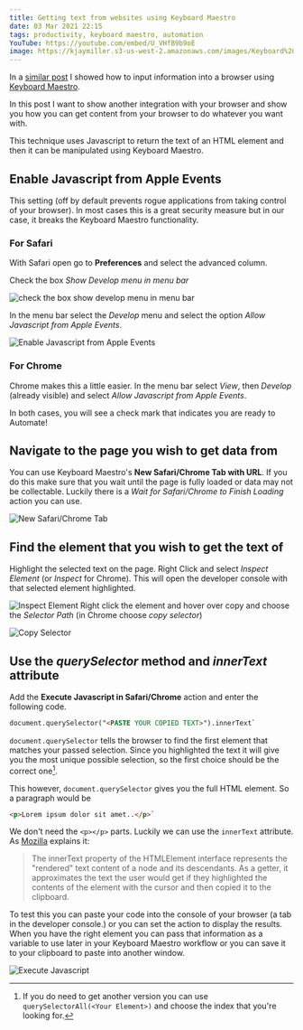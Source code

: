 ```yaml
---
title: Getting text from websites using Keyboard Maestro
date: 03 Mar 2021 22:15
tags: productivity, keyboard maestro, automation
YouTube: https://youtube.com/embed/U_VHfB9b9oE
image: https://kjaymiller.s3-us-west-2.amazonaws.com/images/Keyboard%20Maestro%20Get%20Text%20from%20Website/execute%20javascript-squashed.png
---
```


In a [similar post](https://kjaymiller.com/how-to-automate-form-filling-with-keyboard-maestro-for-big-sur) I showed how to input information into a browser using [Keyboard Maestro](https://keyboardmaestro.com). 

In this post I want to show another integration with your browser and show you how you can get content from your browser to do whatever you want with.

This technique uses Javascript to return the text of an HTML element and then it can be manipulated using Keyboard Maestro.

## Enable Javascript from Apple Events ##

This setting (off by default prevents rogue applications from taking control of your browser). In most cases this is a great security measure but in our case, it breaks the Keyboard Maestro functionality.

### For Safari ###
With Safari open go to **Preferences** and select the advanced column.

Check the box _Show Develop menu in menu bar_

![check the box show develop menu in menu bar](https://kjaymiller.s3-us-west-2.amazonaws.com/images/Keyboard%20Maestro%20Form%20Automation/Safari%20Show%20Develop%20Menu%20from%20MenuBar.png)
 
In the menu bar select the _Develop_ menu and select the option _Allow Javascript from Apple Events_.

![Enable Javascript from Apple Events](https://kjaymiller.s3-us-west-2.amazonaws.com/images/Keyboard%20Maestro%20Form%20Automation/Safari%20Allow%20Javascript%20from%20Apple%20Events.png)

### For Chrome

Chrome makes this a little easier. In the menu bar select _View_, then _Develop_ (already visible) and select _Allow Javascript from Apple Events_.

In both cases, you will see a check mark that indicates you are ready to Automate!

## Navigate to the page you wish to get data from ##

You can use Keyboard Maestro's **New Safari/Chrome Tab with URL**. If you do this make sure that you wait until the page is fully loaded or data may not be collectable. Luckily there is a _Wait for Safari/Chrome to Finish Loading_ action you can use.

![New Safari/Chrome Tab](https://kjaymiller.s3-us-west-2.amazonaws.com/images/Keyboard%20Maestro%20Get%20Text%20from%20Website/New%20Tab%20with%20URL.png)

## Find the element that you wish to get the text of ##

Highlight the selected text on the page. Right Click and select _Inspect Element_ (or _Inspect_ for Chrome). This will open the developer console with that selected element highlighted.

![Inspect Element](https://kjaymiller.s3-us-west-2.amazonaws.com/images/Keyboard%20Maestro%20Get%20Text%20from%20Website/inspect%20element-squashed.png)
Right click the element and hover over copy and choose the _Selector Path_ (in Chrome choose _copy selector_)

![Copy Selector](https://kjaymiller.s3-us-west-2.amazonaws.com/images/Keyboard%20Maestro%20Get%20Text%20from%20Website/copy%20selector-squashed.png)

## Use the _querySelector_ method and _innerText_ attribute ##

Add the **Execute Javascript in Safari/Chrome** action and enter the following code.

```html
document.querySelector("<PASTE YOUR COPIED TEXT>").innerText`
```

`document.querySelector` tells the browser to find the first element that matches your passed selection. Since you highlighted the text it will give you the most unique possible selection, so the first choice should be the correct one[^1].

This however, `document.querySelector` gives you the full HTML element. So a paragraph would be

```html
<p>Lorem ipsum dolor sit amet..</p>`
```

We don't need the `<p></p>` parts. Luckily we can use the `innerText` attribute. As [Mozilla](https://developer.mozilla.org/en-US/docs/Web/API/HTMLElement/innerText) explains it:

>  	The innerText property of the HTMLElement interface represents the "rendered" text content of a node and its descendants. As a getter, it approximates the text the user would get if they highlighted the contents of the element with the cursor and then copied it to the clipboard.

To test this you can paste your code into the console of your browser (a tab in the developer console.) or you can set the action to display the results. When you have the right element you can pass that information as a variable to use later in your Keyboard Maestro workflow or you can save it to your clipboard to paste into another window. 

![Execute Javascript](https://kjaymiller.s3-us-west-2.amazonaws.com/images/Keyboard%20Maestro%20Get%20Text%20from%20Website/execute%20javascript-squashed.png)

[Keyboard Maestro]: https://keyboardmaestro.com 

[^1]: If you do need to get another version you can use `querySelectorAll(<Your Element>)` and choose the index that you're looking for.

